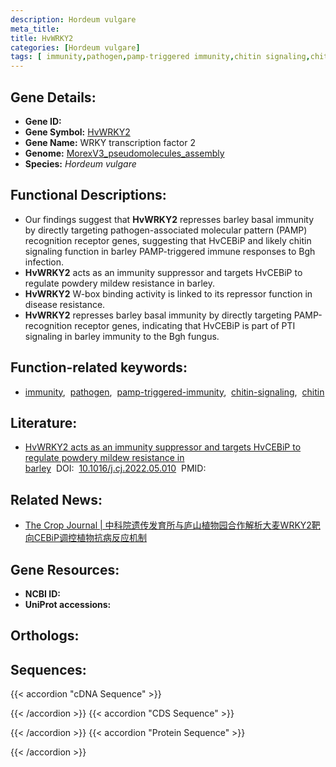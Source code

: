 ```yaml
---
description: Hordeum vulgare
meta_title:
title: HvWRKY2
categories: [Hordeum vulgare]
tags: [ immunity,pathogen,pamp-triggered immunity,chitin signaling,chitin ]
---
```


## Gene Details:
- **Gene ID:**	[]()
- **Gene Symbol:** <u>HvWRKY2</u>
- **Gene Name:** WRKY transcription factor 2
- **Genome:** [MorexV3_pseudomolecules_assembly](https://ensembl.gramene.org/Hordeum_vulgare/Info/Index)
- **Species:** *Hordeum vulgare*

## Functional Descriptions:
   - Our findings suggest that **HvWRKY2** represses barley basal immunity by directly targeting pathogen-associated molecular pattern (PAMP) recognition receptor genes, suggesting that HvCEBiP and likely chitin signaling function in barley PAMP-triggered immune responses to Bgh infection.
   - **HvWRKY2** acts as an immunity suppressor and targets HvCEBiP to regulate powdery mildew resistance in barley.
   - **HvWRKY2**  W-box binding activity is linked to its repressor function in disease resistance.
   - **HvWRKY2**  represses barley basal immunity by directly targeting PAMP-recognition receptor genes, indicating that HvCEBiP is part of PTI signaling in barley immunity to the Bgh fungus.

## Function-related keywords:
   - [immunity](/tags/immunity/),&nbsp;&nbsp;[pathogen](/tags/pathogen/),&nbsp;&nbsp;[pamp-triggered-immunity](/tags/pamp-triggered-immunity/),&nbsp;&nbsp;[chitin-signaling](/tags/chitin-signaling/),&nbsp;&nbsp;[chitin](/tags/chitin/)

## Literature:
   - [HvWRKY2 acts as an immunity suppressor and targets HvCEBiP to regulate powdery mildew resistance in barley](https://www.sciencedirect.com/science/article/pii/S2214514122001325)&nbsp;&nbsp;DOI:&nbsp;&nbsp;[10.1016/j.cj.2022.05.010](https://www.sciencedirect.com/science/article/pii/S2214514122001325)&nbsp;&nbsp;PMID:&nbsp;&nbsp;[](https://pubmed.ncbi.nlm.nih.gov//)

## Related News:
   - [The Crop Journal | 中科院遗传发育所与庐山植物园合作解析大麦WRKY2靶向CEBiP调控植物抗病反应机制](https://mp.weixin.qq.com/s?__biz=Mzg3MDEwNDEyMg==&mid=2247534575&idx=4&sn=4319c5c07f5d2b57689ec3730eec4a25&chksm=ce90eabaf9e763ac2a47e95b88599b9505d998b74251d40bcfbd876b591d365c7d1220ebc542&scene=27#wechat_redirect)

## Gene Resources:
- **NCBI ID:**  [](https://www.ncbi.nlm.nih.gov/gene/?term=)
- **UniProt accessions:** [](https://www.uniprot.org/uniprotkb//entry)

## Orthologs:

## Sequences:
{{< accordion "cDNA Sequence" >}}

{{< /accordion >}}
{{< accordion "CDS Sequence" >}}

{{< /accordion >}}
{{< accordion "Protein Sequence" >}}

{{< /accordion >}}
